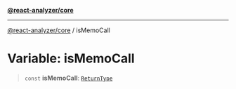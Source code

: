 [**@react-analyzer/core**](../README.md)

***

[@react-analyzer/core](../README.md) / isMemoCall

# Variable: isMemoCall

> `const` **isMemoCall**: [`ReturnType`](../@react-analyzer/namespaces/isReactAPICall/type-aliases/ReturnType.md)
